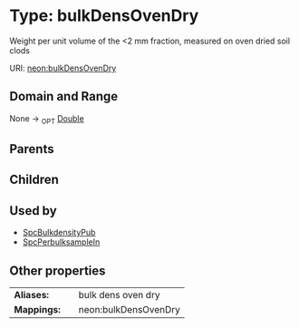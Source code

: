 
# Type: bulkDensOvenDry


Weight per unit volume of the <2 mm fraction, measured on oven dried soil clods

URI: [neon:bulkDensOvenDry](https://data.neonscience.org/bulkDensOvenDry)


## Domain and Range

None ->  <sub>OPT</sub> [Double](types/Double.md)

## Parents


## Children


## Used by

 * [SpcBulkdensityPub](SpcBulkdensityPub.md)
 * [SpcPerbulksampleIn](SpcPerbulksampleIn.md)

## Other properties

|  |  |  |
| --- | --- | --- |
| **Aliases:** | | bulk dens oven dry |
| **Mappings:** | | neon:bulkDensOvenDry |

